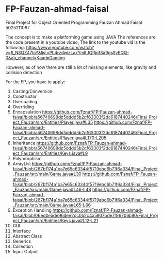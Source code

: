 # FP-Fauzan-ahmad-faisal

Final Project for Object Oriented Programming
Fauzan Ahmad Faisal
5025211067

The concept is to make a platforming game using JAVA
The references are the code present in a youtube video,
The link to the youtube vid is the following:
https://www.youtube.com/watch?v=6_N8QZ47toY&list=PL4rzdwizLaxYmltJQRjq18a9gsSyEQQ-0&ab_channel=KaarinGaming

However, as of now there are still a lot of missing elements, like gravity and collision detection

For the FP, you have to apply:
1. Casting/Conversion   
2. Constructor
3. Overloading
4. Overriding
5. Encapsulation
https://github.com/Fznaf/FP-Fauzan-ahmad-faisal/blob/a56740698dd5dddd5b2df63003f2dc6187440246/Final_Project_Fauzan/src/Entities/Player.java#L35
https://github.com/Fznaf/FP-Fauzan-ahmad-faisal/blob/a56740698dd5dddd5b2df63003f2dc6187440246/Final_Project_Fauzan/src/Entities/Player.java#L170-L205
6. Inheritance
https://github.com/Fznaf/FP-Fauzan-ahmad-faisal/blob/a56740698dd5dddd5b2df63003f2dc6187440246/Final_Project_Fauzan/src/Entities/Keys.java#L9
7. Polymorphism
8. ArrayList
https://github.com/Fznaf/FP-Fauzan-ahmad-faisal/blob/267bf174a1ba7e65c63344f5719ebc6b71f6a334/Final_Project_Fauzan/src/main/Game.java#L30
https://github.com/Fznaf/FP-Fauzan-ahmad-faisal/blob/267bf174a1ba7e65c63344f5719ebc6b71f6a334/Final_Project_Fauzan/src/main/Game.java#L46-L48
https://github.com/Fznaf/FP-Fauzan-ahmad-faisal/blob/267bf174a1ba7e65c63344f5719ebc6b71f6a334/Final_Project_Fauzan/src/main/Game.java#L65-L66
9. Exception Handling
https://github.com/Fznaf/FP-Fauzan-ahmad-faisal/blob/06ed0e5de964ee2dc0b2c4a5807bde7f96706b80/Final_Project_Fauzan/src/Entities/Keys.java#L12-L21
10. GUI
11. Interface
12. Abstract Class
13. Generics
14. Collection
15. Input Output

